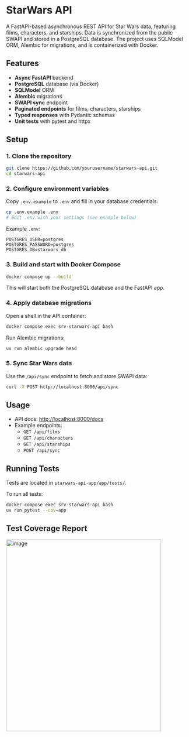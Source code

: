 # StarWars API

A FastAPI-based asynchronous REST API for Star Wars data, featuring films, characters, and starships. Data is synchronized from the public SWAPI and stored in a PostgreSQL database. The project uses SQLModel ORM, Alembic for migrations, and is containerized with Docker.

## Features

- **Async FastAPI** backend
- **PostgreSQL** database (via Docker)
- **SQLModel** ORM
- **Alembic** migrations
- **SWAPI sync** endpoint
- **Paginated endpoints** for films, characters, starships
- **Typed responses** with Pydantic schemas
- **Unit tests** with pytest and httpx

## Setup

### 1. Clone the repository

```sh
git clone https://github.com/yourusername/starwars-api.git
cd starwars-api
```

### 2. Configure environment variables

Copy `.env.example` to `.env` and fill in your database credentials:

```sh
cp .env.example .env
# Edit .env with your settings (see example below)
```

Example `.env`:

```
POSTGRES_USER=postgres
POSTGRES_PASSWORD=postgres
POSTGRES_DB=starwars_db
```

### 3. Build and start with Docker Compose

```sh
docker compose up --build
```

This will start both the PostgreSQL database and the FastAPI app.

### 4. Apply database migrations

Open a shell in the API container:

```sh
docker compose exec srv-starwars-api bash
```

Run Alembic migrations:

```sh
uv run alembic upgrade head
```

### 5. Sync Star Wars data

Use the `/api/sync` endpoint to fetch and store SWAPI data:

```sh
curl -X POST http://localhost:8000/api/sync
```

## Usage

- API docs: [http://localhost:8000/docs](http://localhost:8000/docs)
- Example endpoints:
  - `GET /api/films`
  - `GET /api/characters`
  - `GET /api/starships`
  - `POST /api/sync`

## Running Tests

Tests are located in `starwars-api-app/app/tests/`.

To run all tests:

```sh
docker compose exec srv-starwars-api bash
uv run pytest --cov=app
```

##  Test Coverage Report

<img width="425" height="524" alt="image" src="https://github.com/user-attachments/assets/69351917-f5d6-46ae-90a3-43d2dc901789" />

